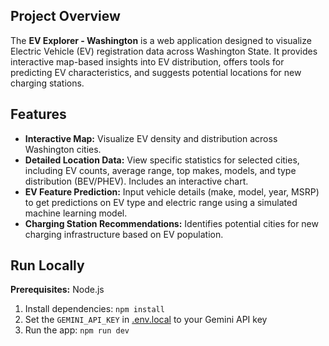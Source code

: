 ## Project Overview
The **EV Explorer - Washington** is a web application designed to visualize Electric Vehicle (EV) registration data across Washington State. It provides interactive map-based insights into EV distribution, offers tools for predicting EV characteristics, and suggests potential locations for new charging stations.

## Features
*   **Interactive Map:** Visualize EV density and distribution across Washington cities.
*   **Detailed Location Data:** View specific statistics for selected cities, including EV counts, average range, top makes, models, and type distribution (BEV/PHEV). Includes an interactive chart.
*   **EV Feature Prediction:** Input vehicle details (make, model, year, MSRP) to get predictions on EV type and electric range using a simulated machine learning model.
*   **Charging Station Recommendations:** Identifies potential cities for new charging infrastructure based on EV population.
  
## Run Locally

**Prerequisites:**  Node.js


1. Install dependencies:
   `npm install`
2. Set the `GEMINI_API_KEY` in [.env.local](.env.local) to your Gemini API key
3. Run the app:
   `npm run dev`
